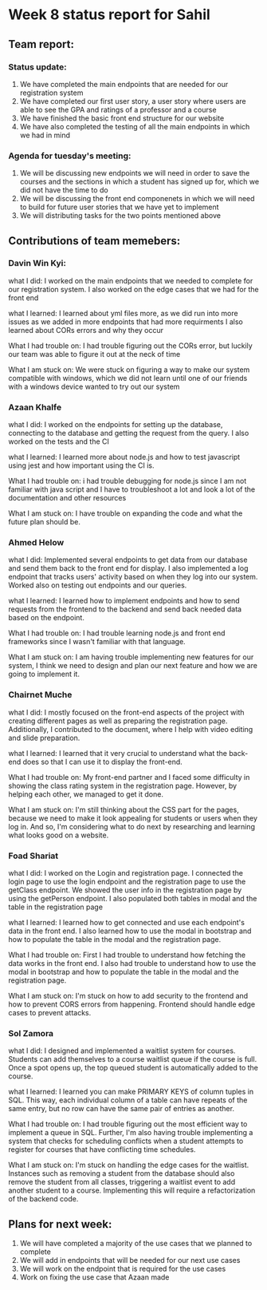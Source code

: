 # Week 8 status report for Sahil

## Team report:
### Status update:
1. We have completed the main endpoints that are needed for our registration system
2. We have completed our first user story, a user story where users are able to see the
   GPA and ratings of a professor and a course
3. We have finished the basic front end structure for our website
4. We have also completed the testing of all the main endpoints in which we had in mind


### Agenda for tuesday's meeting:
1. We will be discussing new endpoints we will need in order to save the courses and the
   sections in which a student has signed up for, which we did not have the time to do
2. We will be discussing the front end componenets in which we will need to build for future
   user stories that we have yet to implement
3. We will distributing tasks for the two points mentioned above


## Contributions of team memebers:

### Davin Win Kyi:

what I did:
I worked on the main endpoints that we needed to complete for our registration system.
I also worked on the edge cases that we had for the front end

what I learned:
I learned about yml files more, as we did run into more issues as we added in more
endpoints that had more requirments
I also learned about CORs errors and why they occur

What I had trouble on:
I had trouble figuring out the CORs error, but luckily our team was able to figure it out
at the neck of time


What I am stuck on:
We were stuck on figuring a way to make our system compatible with windows, which
we did not learn until one of our friends with a windows device wanted to try out our system


### Azaan Khalfe
what I did:
I worked on the endpoints for setting up the database, connecting to the database and getting the request from the query. I also worked on the tests and the CI

what I learned:
I learned more about node.js and how to test javascript using jest and how important using the CI is.

What I had trouble on:
i had trouble debugging for node.js since I am not familiar with java script and I have to troubleshoot a lot and look a lot of the documentation and other resources

What I am stuck on:
I have trouble on expanding the code and what the future plan should be.

### Ahmed Helow

what I did:
Implemented several endpoints to get data from our database and send them back to the front end for display. I also implemented a log endpoint that tracks users' activity based on when they log into our system. Worked also on testing out endpoints and our queries.


what I learned:
I learned how to implement endpoints and how to send requests from the frontend to the backend and send back needed data based on the endpoint.


What I had trouble on:
I had trouble learning node.js and front end frameworks since I wasn't familiar with that language.


What I am stuck on:
I am having trouble implementing new features for our system, I think we need to design and plan our next feature and how we are going to implement it.


### Chairnet Muche
what I did:
I mostly focused on the front-end aspects of the project with creating different pages as well as preparing the registration page. Additionally, I contributed to the document, where  I help with video editing and slide preparation.

what I learned:
I learned that it very crucial to understand what the back-end does so that I can use it to display
the front-end.

What I had trouble on:
My front-end partner and I faced some difficulty in showing the class rating system in the registration page. However, by helping each other, we managed to get it done.

What I am stuck on:
I'm still thinking about the CSS part for the pages, because we need to make it look appealing for students or users when they log in. And so, I'm considering what to do next by researching and learning what looks good on a website.



### Foad Shariat
what I did:
I worked on the Login and registration page. I connected the login page to use the login endpoint
and the registration page to use the getClass endpoint. We showed the user info in the registration page
by using the getPerson endpoint. I also populated both tables in modal and the table in the registration page


what I learned:
I learned how to get connected and use each endpoint's data in the front end. I also learned how to use
the modal in bootstrap and how to populate the table in the modal and the registration page.

What I had trouble on:
First I had trouble to understand how fetching the data works in the front end. I also had trouble to
understand how to use the modal in bootstrap and how to populate the table in the modal and the registration page.

What I am stuck on:
I'm stuck on how to add security to the frontend and how to prevent CORS errors from happening.
Frontend should handle edge cases to prevent attacks.


### Sol Zamora
what I did:
I designed and implemented a waitlist system for courses. Students can add themselves to a course waitlist queue if the course is full. Once a spot opens up, the top queued student is automatically added to the course.

what I learned:
I learned you can make PRIMARY KEYS of column tuples in SQL. This way, each individual column of a table can have repeats of the same entry, but no row can have the same pair of entries as another.

What I had trouble on:
I had trouble figuring out the most efficient way to implement a queue in SQL. Further, I'm also having trouble implementing a system that checks for scheduling conflicts when a student attempts to register for courses that have conflicting time schedules.

What I am stuck on:
I'm stuck on handling the edge cases for the waitlist. Instances such as removing a student from the database should also remove the student from all classes, triggering a waitlist event to add another student to a course. Implementing this will require a refactorization of the backend code.


## Plans for next week:
1. We will have completed a majority of the use cases that we planned to complete
2. We will add in endpoints that will be needed for our next use cases
3. We will work on the endpoint that is required for the use cases
4. Work on fixing the use case that Azaan made